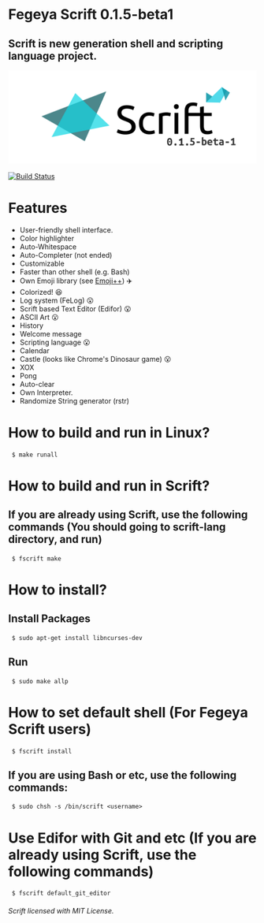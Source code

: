 # Fegeya Scrift 0.1.5-beta1

## Scrift is new generation shell and scripting language project.

![Scrift](docs/resource/ScriftVersionBanner.png)

[![Build Status](https://dev.azure.com/ferhatgectao/scrift-lang/_apis/build/status/FerhatGec.scrift-lang?branchName=master)](https://dev.azure.com/ferhatgectao/scrift-lang/_build/latest?definitionId=1&branchName=master)

# Features 
- User-friendly shell interface.
- Color highlighter
- Auto-Whitespace
- Auto-Completer (not ended)
- Customizable
- Faster than other shell (e.g. Bash)
- Own Emoji library (see [Emoji++](https://github.com/FerhatGec/emojiplusplus)) :airplane:
- Colorized! :satisfied:
- Log system (FeLog) :open_mouth:
- Scrift based Text Editor (Edifor) :open_mouth:
- ASCII Art :open_mouth:
- History 
- Welcome message 
- Scripting language :open_mouth:
- Calendar 
- Castle (looks like Chrome's Dinosaur game) :open_mouth:
- XOX 
- Pong
- Auto-clear
- Own Interpreter.
- Randomize String generator (rstr)

# How to build and run in Linux?

```
 $ make runall 
```
# How to build and run in Scrift?
## If you are already using Scrift, use the following commands (You should going to scrift-lang directory, and run)

```
 $ fscrift make
```

# How to install?
## Install Packages

```
 $ sudo apt-get install libncurses-dev 
```

## Run
```
 $ sudo make allp
```

# How to set default shell (For Fegeya Scrift users)

```
 $ fscrift install
```

## If you are using Bash or etc, use the following commands:

```
 $ sudo chsh -s /bin/scrift <username>
```


# Use Edifor with Git and etc (If you are already using Scrift, use the following commands)
```
 $ fscrift default_git_editor
```

###### Scrift licensed with MIT License.
